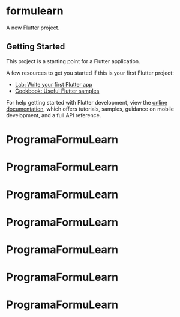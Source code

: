 # formulearn

A new Flutter project.

## Getting Started

This project is a starting point for a Flutter application.

A few resources to get you started if this is your first Flutter project:

- [Lab: Write your first Flutter app](https://docs.flutter.dev/get-started/codelab)
- [Cookbook: Useful Flutter samples](https://docs.flutter.dev/cookbook)

For help getting started with Flutter development, view the
[online documentation](https://docs.flutter.dev/), which offers tutorials,
samples, guidance on mobile development, and a full API reference.
# ProgramaFormuLearn
# ProgramaFormuLearn
# ProgramaFormuLearn
# ProgramaFormuLearn
# ProgramaFormuLearn
# ProgramaFormuLearn
# ProgramaFormuLearn
